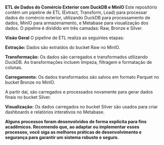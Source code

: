 **ETL de Dados do Comércio Exterior com DuckDB e MinIO**
Este repositório contém um pipeline de ETL (Extract, Transform, Load) para processar dados do comércio exterior, utilizando DuckDB para processamento de dados, MinIO para armazenamento, e Metabase para visualização dos dados. O pipeline é dividido em três camadas: Raw, Bronze e Silver.

**Visão Geral**
O pipeline de ETL realiza as seguintes etapas:

**Extração:**
Dados são extraídos do bucket Raw no MinIO.

**Transformação:**
Os dados são carregados e transformados utilizando DuckDB.
As transformações incluem limpeza, filtragem e formatação de colunas.

**Carregamento:**
Os dados transformados são salvos em formato Parquet no bucket Bronze no MinIO.

A partir daí, são carregados e processados novamente para gerar dados finais no bucket Silver.

**Visualização:**
Os dados carregados no bucket Silver são usados para criar dashboards e relatórios interativos no Metabase.

**Alguns processos foram desenvolvidos de forma explícita para fins acadêmicos. Recomendo que, ao adaptar ou implementar esses processos, você siga as melhores práticas de desenvolvimento e segurança para garantir um sistema robusto e seguro.**
